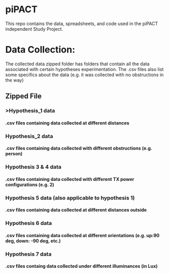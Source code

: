 # piPACT
This repo contains the data, spreadsheets, and code used in the piPACT independent Study Project. 

# Data Collection:
The collected data zipped folder has folders that contain all the data associated with certain hypotheses experimentation. 
The .csv files also list some specifics about the data (e.g. it was collected with no obstructions in the way)

## Zipped File
### >Hypothesis_1 data
#### .csv files containing data collected at different distances
### Hypothesis_2 data
#### .csv files containing data collected with different obstructions (e.g. person)
### Hypothesis 3 & 4 data
#### .csv files containing data collected with different TX power configurations (e.g. 2)
### Hypothesis 5 data (also applicable to hypothesis 1)
#### .csv files containing data collected at different distances outside
### Hypothesis 6 data
#### .csv files containing data collected at different orientations (e.g. up:90 deg, down: -90 deg, etc.)
### Hypothesis 7 data
#### .csv files containg data collected under different illuminances (in Lux)
